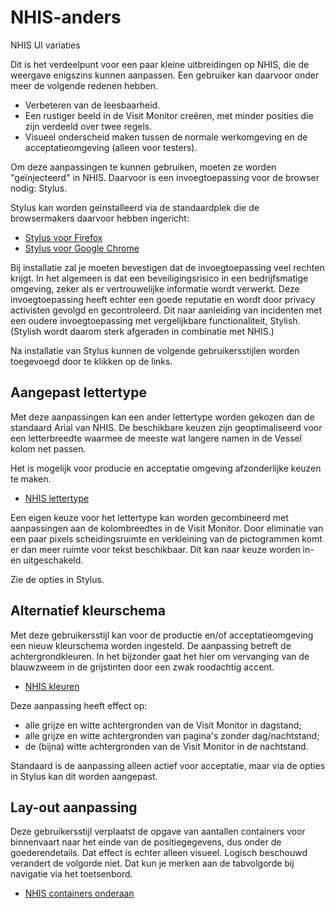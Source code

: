 # NHIS-anders
NHIS UI variaties

Dit is het verdeelpunt voor een paar kleine uitbreidingen op NHIS, die de weergave enigszins kunnen aanpassen.
Een gebruiker kan daarvoor onder meer de volgende redenen hebben.

- Verbeteren van de leesbaarheid.
- Een rustiger beeld in de Visit Monitor creëren, met minder posities die zijn verdeeld over twee regels.
- Visueel onderscheid maken tussen de normale werkomgeving en de acceptatieomgeving (alleen voor testers).

Om deze aanpassingen te kunnen gebruiken, moeten ze worden "geïnjecteerd" in NHIS.
Daarvoor is een invoegtoepassing voor de browser nodig: Stylus.

Stylus kan worden geïnstalleerd via de standaardplek die de browsermakers daarvoor hebben ingericht:
- [Stylus voor Firefox](https://addons.mozilla.org/nl/firefox/addon/styl-us/)
- [Stylus voor Google Chrome](https://chrome.google.com/webstore/detail/stylus/clngdbkpkpeebahjckkjfobafhncgmne)

Bij installatie zal je moeten bevestigen dat de invoegtoepassing veel rechten krijgt.
In het algemeen is dat een beveiligingsrisico in een bedrijfsmatige omgeving, zeker als er vertrouwelijke informatie wordt verwerkt.
Deze invoegtoepassing heeft echter een goede reputatie en wordt door privacy activisten gevolgd en gecontroleerd.
Dit naar aanleiding van incidenten met een oudere invoegtoepassing met vergelijkbare functionaliteit, Stylish.
(Stylish wordt daarom sterk afgeraden in combinatie met NHIS.)

Na installatie van Stylus kunnen de volgende gebruikersstijlen worden toegevoegd door te klikken op de links.

## Aangepast lettertype

Met deze aanpassingen kan een ander lettertype worden gekozen dan de standaard Arial van NHIS.
De beschikbare keuzen zijn geoptimaliseerd voor een letterbreedte waarmee de meeste wat langere namen in de Vessel kolom net passen.

Het is mogelijk voor producie en acceptatie omgeving afzonderlijke keuzen te maken.

- [NHIS lettertype](https://raw.githubusercontent.com/zeehoavens/NHIS-anders/main/NHIS-lettertype.user.css)

Een eigen keuze voor het lettertype kan worden gecombineerd met aanpassingen aan de kolombreedtes in de Visit Monitor.
Door eliminatie van een paar pixels scheidingsruimte en verkleining van de pictogrammen komt er dan meer ruimte voor tekst beschikbaar.
Dit kan naar keuze worden in- en uitgeschakeld.

Zie de opties in Stylus.

## Alternatief kleurschema

Met deze gebruikersstijl kan voor de productie en/of acceptatieomgeving een nieuw kleurschema worden ingesteld.
De aanpassing betreft de achtergrondkleuren.
In het bijzonder gaat het hier om vervanging van de blauwzweem in de grijstinten door een zwak roodachtig accent.

- [NHIS kleuren](https://raw.githubusercontent.com/zeehoavens/NHIS-anders/main/NHIS-kleuren.user.css)

Deze aanpassing heeft effect op:

- alle grijze en witte achtergronden van de Visit Monitor in dagstand;
- alle grijze en witte achtergronden van pagina's zonder dag/nachtstand;
- de (bijna) witte achtergronden van de Visit Monitor in de nachtstand.

Standaard is de aanpassing alleen actief voor acceptatie, maar via de opties in Stylus kan dit worden aangepast.

## Lay-out aanpassing

Deze gebruikersstijl verplaatst de opgave van aantallen containers voor binnenvaart naar het einde van de positiegegevens, dus onder de goederendetails.
Dat effect is echter alleen visueel.
Logisch beschouwd verandert de volgorde niet.
Dat kun je merken aan de tabvolgorde bij navigatie via het toetsenbord.

- [NHIS containers onderaan](https://raw.githubusercontent.com/zeehoavens/NHIS-anders/main/NHIS-containers-onderaan.user.css)

